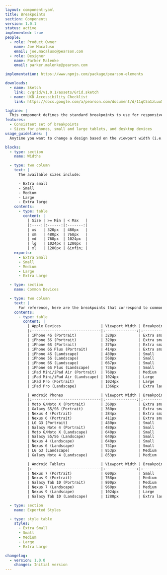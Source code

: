 ```yaml
---
layout: component-yaml
title: Breakpoints
section: Components
version: 1.0.1
status: active
implemented: true
people:
  - role: Product Owner
    name: Joe Macaluso
    email: joe.macaluso@pearson.com
  - role: Designer
    name: Parker Malenke
    email: parker.malenke@pearson.com

implementation: https://www.npmjs.com/package/pearson-elements

downloads:
  - name: Sketch
    link: c/grid/v1.0.1/assets/Grid.sketch
  - name: UXD Accessibility Checklist
    link: https://docs.google.com/a/pearson.com/document/d/11qC5a1zLuu5lreiNUSSX3djjS_KGsZxvg7H5TRyvFeU/edit?usp=sharing

tagline: |
  This component defines the standard breakpoints to use for responsive design.
features:
  - Consistent set of breakpoints
  - Sizes for phones, small and large tablets, and desktop devices
usage_guidelines: |
  Anytime you want to change a design based on the viewport width (i.e. use a media query) use the predefined widths provided by this component.

blocks:
  - type: section
    name: Widths

  - type: two column
    text: |
      The available sizes include:

      - Extra small
      - Small
      - Medium
      - Large
      - Extra large
    contents:
      - type: table
        content: |
          | Size | >= Min | < Max   |
          |:----:|:------:|:-------:|
          | xs   | 320px  | 480px   |
          | sm   | 480px  | 768px   |
          | md   | 768px  | 1024px  |
          | lg   | 1024px | 1280px  |
          | xl   | 1280px | &infin; |
    exports:
      - Extra Small
      - Small
      - Medium
      - Large
      - Extra Large

  - type: section
    name: Common Devices

  - type: two column
    text: |
      For reference, here are the breakpoints that correspond to common devices.
    contents:
      - type: table
        content: |
          | Apple Devices                  | Viewport Width | Breakpoint  |
          |:-------------------------------|:--------------:|:-----------:|
          | iPhone 4S (Portrait)           | 320px          | Extra small |
          | iPhone 5S (Portrait)           | 320px          | Extra small |
          | iPhone 6S (Portrait)           | 375px          | Extra small |
          | iPhone 6S Plus (Portrait)      | 414px          | Extra small |
          | iPhone 4S (Landscape)          | 480px          | Small       |
          | iPhone 5S (Landscape)          | 568px          | Small       |
          | iPhone 6S (Landscape)          | 667px          | Small       |
          | iPhone 6S Plus (Landscape)     | 736px          | Small       |
          | iPad Mini/iPad Air (Portrait)  | 768px          | Medium      |
          | iPad Mini/iPad Air (Landscape) | 1024px         | Large       |
          | iPad Pro (Portrait)            | 1024px         | Large       |
          | iPad Pro (Landscape)           | 1366px         | Extra large |

          | Android Phones                 | Viewport Width | Breakpoint  |
          |:-------------------------------|:--------------:|:-----------:|
          | Moto G/Moto X (Portrait)       | 360px          | Extra small |
          | Galaxy S5/S6 (Portrait)        | 360px          | Extra small |
          | Nexus 4 (Portrait)             | 384px          | Extra small |
          | Nexus 6 (Portrait)             | 411px          | Extra small |
          | LG G3 (Portrait)               | 480px          | Small       |
          | Galaxy Note 4 (Portrait)       | 480px          | Small       |
          | Moto G/Moto X (Landscape)      | 640px          | Small       |
          | Galaxy S5/S6 (Landscape)       | 640px          | Small       |
          | Nexus 4 (Landscape)            | 640px          | Small       |
          | Nexus 6 (Landscape)            | 731px          | Small       |
          | LG G3 (Landscape)              | 853px          | Medium      |
          | Galaxy Note 4 (Landscape)      | 853px          | Medium      |

          | Android Tablets                | Viewport Width | Breakpoint  |
          |:-------------------------------|:--------------:|:-----------:|
          | Nexus 7 (Portrait)             | 600px          | Small       |
          | Nexus 9 (Portrait)             | 768px          | Medium      |
          | Galaxy Tab 10 (Portrait)       | 800px          | Medium      |
          | Nexus 7 (Landscape)            | 960px          | Medium      |
          | Nexus 9 (Landscape)            | 1024px         | Large       |
          | Galaxy Tab 10 (Landscape)      | 1280px         | Extra large |

  - type: section
    name: Exported Styles

  - type: style table
    styles:
      - Extra Small
      - Small
      - Medium
      - Large
      - Extra Large

changelog:
  - version: 1.0.0
    changes: Initial version
---
```

